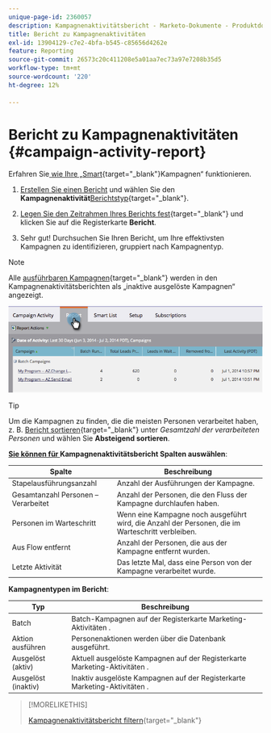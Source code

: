 ```yaml
---
unique-page-id: 2360057
description: Kampagnenaktivitätsbericht - Marketo-Dokumente - Produktdokumentation
title: Bericht zu Kampagnenaktivitäten
exl-id: 13904129-c7e2-4bfa-b545-c85656d4262e
feature: Reporting
source-git-commit: 26573c20c411208e5a01aa7ec73a97e7208b35d5
workflow-type: tm+mt
source-wordcount: '220'
ht-degree: 12%

---
```


# Bericht zu Kampagnenaktivitäten {#campaign-activity-report}

Erfahren Sie[ wie Ihre „Smart](/help/marketo/product-docs/core-marketo-concepts/smart-campaigns/creating-a-smart-campaign/understanding-batch-and-trigger-smart-campaigns.md){target="_blank"}Kampagnen“ funktionieren.

1. [Erstellen Sie einen Bericht](/help/marketo/product-docs/reporting/basic-reporting/creating-reports/create-a-report-in-a-program.md) und wählen Sie den **Kampagnenaktivität**[Berichtstyp](/help/marketo/product-docs/reporting/basic-reporting/report-types/report-type-overview.md){target="_blank"}.

1. [Legen Sie den Zeitrahmen Ihres Berichts fest](/help/marketo/product-docs/reporting/basic-reporting/editing-reports/change-a-report-time-frame.md){target="_blank"} und klicken Sie auf die Registerkarte **Bericht**.

1. Sehr gut! Durchsuchen Sie Ihren Bericht, um Ihre effektivsten Kampagnen zu identifizieren, gruppiert nach Kampagnentyp.

>[!NOTE]
>
>Alle [ausführbaren Kampagnen](/help/marketo/product-docs/core-marketo-concepts/smart-campaigns/flow-actions/execute-campaign.md){target="_blank"} werden in den Kampagnenaktivitätsberichten als „inaktive ausgelöste Kampagnen“ angezeigt.

![](assets/campaign-activity-report-1.png)

>[!TIP]
>
>Um die Kampagnen zu finden, die die meisten Personen verarbeitet haben, z. B. [Bericht sortieren](/help/marketo/product-docs/reporting/basic-reporting/editing-reports/sort-report-on-columns.md){target="_blank"} unter _Gesamtzahl der verarbeiteten Personen_ und wählen Sie **Absteigend sortieren**.

**[Sie können für ](/help/marketo/product-docs/reporting/basic-reporting/editing-reports/select-report-columns.md) Kampagnenaktivitätsbericht Spalten auswählen**:

<table><thead>
  <tr>
    <th>Spalte</th>
    <th>Beschreibung</th>
  </tr></thead>
<tbody>
  <tr>
    <td>Stapelausführungsanzahl</td>
    <td>Anzahl der Ausführungen der Kampagne.</td>
  </tr>
  <tr>
    <td>Gesamtanzahl Personen – Verarbeitet</td>
    <td>Anzahl der Personen, die den Fluss der Kampagne durchlaufen haben.</td>
  </tr>
  <tr>
    <td>Personen im Warteschritt</td>
    <td>Wenn eine Kampagne noch ausgeführt wird, die Anzahl der Personen, die im Warteschritt verbleiben.</td>
  </tr>
  <tr>
    <td>Aus Flow entfernt</td>
    <td>Anzahl der Personen, die aus der Kampagne entfernt wurden.</td>
  </tr>
  <tr>
    <td>Letzte Aktivität</td>
    <td>Das letzte Mal, dass eine Person von der Kampagne verarbeitet wurde.</td>
  </tr>
</tbody>
</table>

**Kampagnentypen im Bericht**:

<table><thead>
  <tr>
    <th>Typ</th>
    <th>Beschreibung</th>
  </tr></thead>
<tbody>
  <tr>
    <td>Batch</td>
    <td>Batch-Kampagnen auf der Registerkarte Marketing-Aktivitäten .</td>
  </tr>
  <tr>
    <td>Aktion ausführen</td>
    <td>Personenaktionen werden über die Datenbank ausgeführt.</td>
  </tr>
  <tr>
    <td>Ausgelöst (aktiv)</td>
    <td>Aktuell ausgelöste Kampagnen auf der Registerkarte Marketing-Aktivitäten .</td>
  </tr>
  <tr>
    <td>Ausgelöst (inaktiv)</td>
    <td>Inaktiv ausgelöste Kampagnen auf der Registerkarte Marketing-Aktivitäten .</td>
  </tr>
</tbody>
</table>

>[!MORELIKETHIS]
>
>[Kampagnenaktivitätsbericht filtern](/help/marketo/product-docs/reporting/basic-reporting/report-activity/filter-a-campaign-activity-report.md){target="_blank"}
